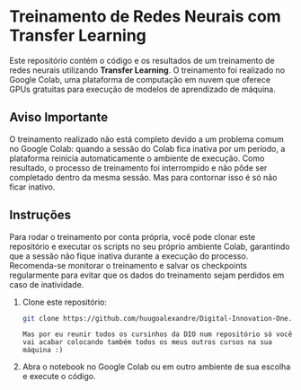 # Treinamento de Redes Neurais com Transfer Learning

Este repositório contém o código e os resultados de um treinamento de redes neurais utilizando **Transfer Learning**. O treinamento foi realizado no Google Colab, uma plataforma de computação em nuvem que oferece GPUs gratuitas para execução de modelos de aprendizado de máquina.

## Aviso Importante

O treinamento realizado não está completo devido a um problema comum no Google Colab: quando a sessão do Colab fica inativa por um período, a plataforma reinicia automaticamente o ambiente de execução. Como resultado, o processo de treinamento foi interrompido e não pôde ser completado dentro da mesma sessão. Mas para contornar isso é só não ficar inativo.


## Instruções

Para rodar o treinamento por conta própria, você pode clonar este repositório e executar os scripts no seu próprio ambiente Colab, garantindo que a sessão não fique inativa durante a execução do processo. Recomenda-se monitorar o treinamento e salvar os checkpoints regularmente para evitar que os dados do treinamento sejam perdidos em caso de inatividade.

1. Clone este repositório:

    ```bash
    git clone https://github.com/huugoalexandre/Digital-Innovation-One.git
    ```

    ``
    Mas por eu reunir todos os cursinhos da DIO num repositório só você vai acabar colocando também todos os meus outros cursos na sua máquina :) ``

2. Abra o notebook no Google Colab ou em outro ambiente de sua escolha e execute o código.
